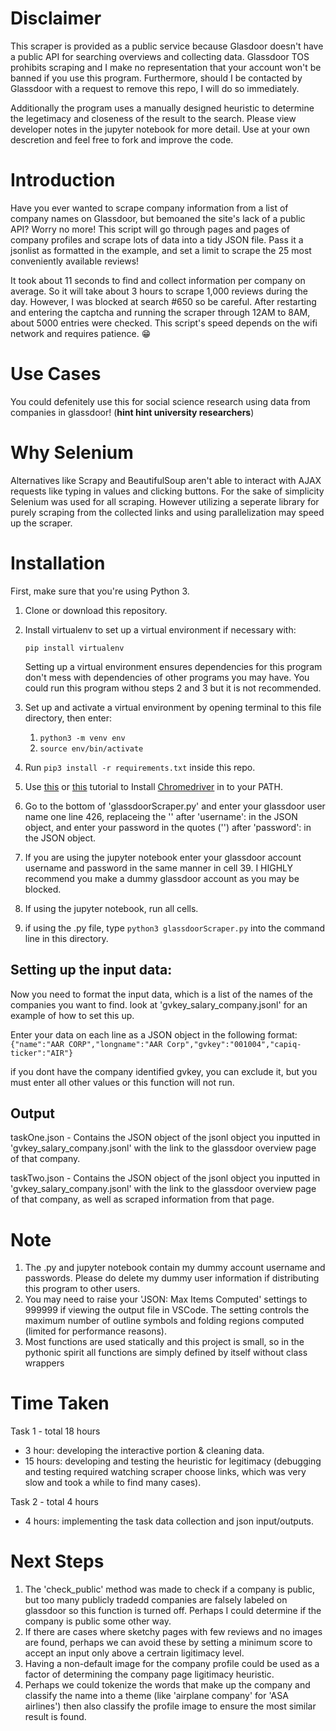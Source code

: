 # Disclaimer

This scraper is provided as a public service because Glasdoor doesn't have a public API for searching overviews and collecting data. Glassdoor TOS prohibits scraping and I make no representation that your account won't be banned if you use this program. Furthermore, should I be contacted by Glassdoor with a request to remove this repo, I will do so immediately.

Additionally the program uses a manually designed heuristic to determine the legetimacy and closeness of the result to the search. Please view developer notes in the jupyter notebook for more detail. Use at your own descretion and feel free to fork and improve the code.

# Introduction

Have you ever wanted to scrape company information from a list of company names on Glassdoor, but bemoaned the site's lack of a public API? Worry no more! This script will go through pages and pages of company profiles and scrape lots of data into a tidy JSON file. Pass it a jsonlist as formatted in the example, and set a limit to scrape the 25 most conveniently available reviews!

It took about 11 seconds to find and collect information per company on average. So it will take about 3 hours to scrape 1,000 reviews during the day. However, I was blocked at search #650 so be careful. After restarting and entering the captcha and running the scraper through 12AM to 8AM, about 5000 entries were checked. This script's speed depends on the wifi network and requires patience. 😁

# Use Cases

You could defenitely use this for social science research using data from companies in glassdoor! (**hint hint university researchers**)

# Why Selenium

Alternatives like Scrapy and BeautifulSoup aren't able to interact with AJAX requests like typing in values and clicking buttons. For the sake of simplicity Selenium was used for all scraping. However utilizing a seperate library for purely scraping from the collected links and using parallelization may speed up the scraper.

# Installation

First, make sure that you're using Python 3.

1. Clone or download this repository.
2. Install virtualenv to set up a virtual environment if necessary with:

   `pip install virtualenv`

   Setting up a virtual environment ensures dependencies for this program don't mess with dependencies of other programs you may have. You could run this program withou steps 2 and 3 but it is not recommended.

3. Set up and activate a virtual environment by opening terminal to this file directory, then enter:
   1. `python3 -m venv env`
   2. `source env/bin/activate`
4. Run `pip3 install -r requirements.txt` inside this repo.
5. Use [this](https://www.edureka.co/community/52315/how-to-setup-chrome-driver-with-selenium-on-macos) or [this](https://zwbetz.com/download-chromedriver-binary-and-add-to-your-path-for-automated-functional-testing/) tutorial to Install [Chromedriver](http://chromedriver.chromium.org/) in to your PATH.
6. Go to the bottom of 'glassdoorScraper.py' and enter your glassdoor user name one line 426, replaceing the '' after 'username': in the JSON object, and enter your password in the quotes ('') after 'password': in the JSON object.
7. If you are using the jupyter notebook enter your glassdoor account username and password in the same manner in cell 39. I HIGHLY recommend you make a dummy glassdoor account as you may be blocked.
8. If using the jupyter notebook, run all cells.
9. if using the .py file, type `python3 glassdoorScraper.py` into the command line in this directory.

## Setting up the input data:

Now you need to format the input data, which is a list of the names of the companies you want to find. look at 'gvkey_salary_company.jsonl' for an example of how to set this up.

Enter your data on each line as a JSON object in the following format:
`{"name":"AAR CORP","longname":"AAR Corp","gvkey":"001004","capiq-ticker":"AIR"}`

if you dont have the company identified gvkey, you can exclude it, but you must enter all other values or this function will not run.

## Output

taskOne.json - Contains the JSON object of the jsonl object you inputted in 'gvkey_salary_company.jsonl' with the link to the glassdoor overview page of that company.

taskTwo.json - Contains the JSON object of the jsonl object you inputted in 'gvkey_salary_company.jsonl' with the link to the glassdoor overview page of that company, as well as scraped information from that page.

# Note

1. The .py and jupyter notebook contain my dummy account username and passwords. Please do delete my dummy user information if distributing this program to other users.
2. You may need to raise your 'JSON: Max Items Computed' settings to 999999 if viewing the output file in VSCode. The setting controls the maximum number of outline symbols and folding regions computed (limited for performance reasons).
3. Most functions are used statically and this project is small, so in the pythonic spirit all functions are simply defined by itself without class wrappers

# Time Taken

Task 1 - total 18 hours

- 3 hour: developing the interactive portion & cleaning data.
- 15 hours: developing and testing the heuristic for legitimacy (debugging and testing required watching scraper choose links, which was very slow and took a while to find many cases).

Task 2 - total 4 hours

- 4 hours: implementing the task data collection and json input/outputs.

# Next Steps

1. The 'check_public' method was made to check if a company is public, but too many publicly tradedd companies are falsely labeled on glassdoor so this function is turned off. Perhaps I could determine if the company is public some other way.
2. If there are cases where sketchy pages with few reviews and no images are found, perhaps we can avoid these by setting a minimum score to accept an input only above a certrain ligitimacy level.
3. Having a non-default image for the company profile could be used as a factor of determining the company page ligitimacy heuristic.
4. Perhaps we could tokenize the words that make up the company and classify the name into a theme (like 'airplane company' for 'ASA airlines') then also classify the profile image to ensure the most similar result is found.
